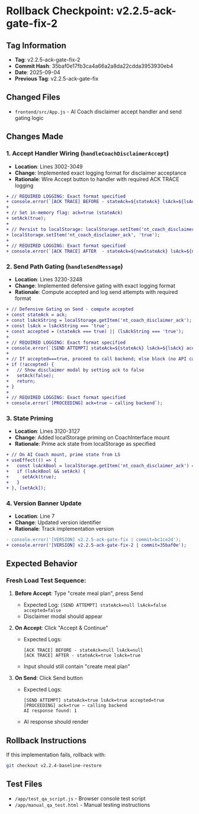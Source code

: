 # Rollback Checkpoint: v2.2.5-ack-gate-fix-2

## Tag Information
- **Tag**: v2.2.5-ack-gate-fix-2
- **Commit Hash**: 35baf0e17fb3ca4a66a2a8da22cdda3953930eb4
- **Date**: 2025-09-04
- **Previous Tag**: v2.2.5-ack-gate-fix

## Changed Files
- `frontend/src/App.js` - AI Coach disclaimer accept handler and send gating logic

## Changes Made

### 1. Accept Handler Wiring (`handleCoachDisclaimerAccept`)
- **Location**: Lines 3002-3049
- **Change**: Implemented exact logging format for disclaimer acceptance
- **Rationale**: Wire Accept button to handler with required ACK TRACE logging

```diff
+ // REQUIRED LOGGING: Exact format specified
+ console.error(`[ACK TRACE] BEFORE - stateAck=${stateAck} lsAck=${lsAckValue}`);
+ 
+ // Set in-memory flag: ack=true (stateAck)
+ setAck(true);
+ 
+ // Persist to localStorage: localStorage.setItem('nt_coach_disclaimer_ack','true') (lsAck)
+ localStorage.setItem('nt_coach_disclaimer_ack', 'true');
+ 
+ // REQUIRED LOGGING: Exact format specified  
+ console.error(`[ACK TRACE] AFTER  - stateAck=${newStateAck} lsAck=${newLsAck}`);
```

### 2. Send Path Gating (`handleSendMessage`)
- **Location**: Lines 3230-3248
- **Change**: Implemented defensive gating with exact logging format
- **Rationale**: Compute accepted and log send attempts with required format

```diff
+ // Defensive Gating on Send - compute accepted
+ const stateAck = ack;
+ const lsAckString = localStorage.getItem('nt_coach_disclaimer_ack');
+ const lsAck = lsAckString === 'true';
+ const accepted = (stateAck === true) || (lsAckString === 'true');
+ 
+ // REQUIRED LOGGING: Exact format specified
+ console.error(`[SEND ATTEMPT] stateAck=${stateAck} lsAck=${lsAck} accepted=${accepted}`);
+ 
+ // If accepted===true, proceed to call backend; else block (no API call)
+ if (!accepted) {
+   // Show disclaimer modal by setting ack to false
+   setAck(false);
+   return;
+ }
+ 
+ // REQUIRED LOGGING: Exact format specified
+ console.error(`[PROCEEDING] ack=true — calling backend`);
```

### 3. State Priming
- **Location**: Lines 3120-3127
- **Change**: Added localStorage priming on CoachInterface mount
- **Rationale**: Prime ack state from localStorage as specified

```diff
+ // On AI Coach mount, prime state from LS
+ useEffect(() => {
+   const lsAckBool = localStorage.getItem('nt_coach_disclaimer_ack') === 'true';
+   if (lsAckBool && setAck) {
+     setAck(true);
+   }
+ }, [setAck]);
```

### 4. Version Banner Update
- **Location**: Line 7
- **Change**: Updated version identifier
- **Rationale**: Track implementation version

```diff
- console.error('[VERSION] v2.2.5-ack-gate-fix | commit=bc1ce2d');
+ console.error('[VERSION] v2.2.5-ack-gate-fix-2 | commit=35baf0e');
```

## Expected Behavior

### Fresh Load Test Sequence:
1. **Before Accept**: Type "create meal plan", press Send
   - Expected Log: `[SEND ATTEMPT] stateAck=null lsAck=false accepted=false`
   - Disclaimer modal should appear

2. **On Accept**: Click "Accept & Continue"
   - Expected Logs:
     ```
     [ACK TRACE] BEFORE - stateAck=null lsAck=null
     [ACK TRACE] AFTER - stateAck=true lsAck=true
     ```
   - Input should still contain "create meal plan"

3. **On Send**: Click Send button
   - Expected Logs:
     ```
     [SEND ATTEMPT] stateAck=true lsAck=true accepted=true
     [PROCEEDING] ack=true — calling backend
     AI response found: 1
     ```
   - AI response should render

## Rollback Instructions
If this implementation fails, rollback with:
```bash
git checkout v2.2.4-baseline-restore
```

## Test Files
- `/app/test_qa_script.js` - Browser console test script
- `/app/manual_qa_test.html` - Manual testing instructions